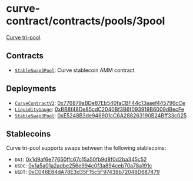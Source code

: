 # curve-contract/contracts/pools/3pool

[Curve tri-pool](https://www.curve.fi/3pool).

## Contracts

* [`StableSwap3Pool`](StableSwap3Pool.vy): Curve stablecoin AMM contract

## Deployments

* [`CurveContractV2`](../../tokens/CurveTokenV2.vy): [0x776879aBDe87Eb540faCBF44c13aaef445796cCe](https://neonscan.org/address/0x776879aBDe87Eb540faCBF44c13aaef445796cCe)
* [`LiquidityGauge`](../../gauges/LiquidityGauge.vy): [0xBB8f48De85cdC2040Bf3B6f093919B6009dBecFe](https://neonscan.org/address/0xBB8f48De85cdC2040Bf3B6f093919B6009dBecFe)
* [`StableSwap3Pool`](StableSwap3Pool.vy): [0xE5248B3de946901cC6A288263190B24Bff33c025](https://neonscan.org/address/0xE5248B3de946901cC6A288263190B24Bff33c025)

## Stablecoins

Curve tri-pool supports swaps between the following stablecoins:

* `DAI`: [0x1d9af6e77650ffc67c15a50fb9d8f0d2ba345c52](https://neonscan.org/address/0x1d9af6e77650ffc67c15a50fb9d8f0d2ba345c52)
* `USDC`: [0x1a5a01a2adbe256e994c0f3a894ceb70a78a191c](https://neonscan.org/address/0x1a5a01a2adbe256e994c0f3a894ceb70a78a191c)
* `USDT`: [0xC046E84dA78E3d35F15c5F97438b72048D687479](https://neonscan.org/address/0xC046E84dA78E3d35F15c5F97438b72048D687479)

